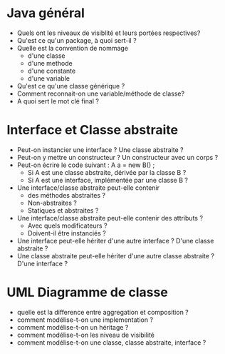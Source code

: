 # Java général
- Quels ont les niveaux de visiblité et leurs portées respectives?
- Qu'est ce qu'un package, à quoi sert-il ?
- Quelle est la convention de nommage
  - d'une classe
  - d'une methode
  - d'une constante
  - d'une variable
- Qu'est ce qu'une classe générique ?
- Comment reconnait-on une variable/méthode de classe?
- A quoi sert le mot clé final ?

# Interface et Classe abstraite

 - Peut-on instancier une interface ? Une classe abstraite ?
 - Peut-on y mettre un constructeur ? Un constructeur avec un corps ?
 - Peut-on écrire le code suivant : A a = new B() ;
    - Si A est une classe abstraite, dérivée par la classe B ?
    - Si A est une interface, implémentée par une classe B ?
 - Une interface/classe abstraite peut-elle contenir 
   - des méthodes abstraites ? 
   - Non-abstraites ? 
   - Statiques et abstraites ?
 - Une interface/classe abstraite peut-elle contenir des attributs ? 
   - Avec quels modificateurs ?
   - Doivent-il être instanciés ?
 - Une interface peut-elle hériter d'une autre interface ? D'une classe abstraite ?
 - Une classe abstraite peut-elle hériter d'une autre classe abstraite ? D'une interface ?


# UML Diagramme de classe

- quelle est la difference entre aggregation et composition ?
- comment modélise-t-on une implementation ?
- comment modélise-t-on un héritage ?
- comment modélise-t-on les niveau de visibilité
- comment modélise-t-on une classe, classe abstraite, interface ?